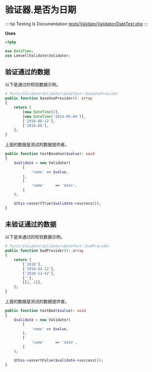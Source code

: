 # 验证器.是否为日期

::: tip Testing Is Documentation
[tests/Validate/Validator/DateTest.php](https://github.com/hunzhiwange/framework/blob/master/tests/Validate/Validator/DateTest.php)
:::
    
**Uses**

``` php
<?php

use DateTime;
use Leevel\Validate\Validator;
```

## 验证通过的数据

以下是通过的校验数据示例。

``` php
# Tests\Validate\Validator\DateTest::baseUseProvider
public function baseUseProvider(): array
{
    return [
        [new DateTime()],
        [new DateTime('2014-05-04')],
        ['2018-08-12'],
        ['2018-08'],
    ];
}
```

上面的数据是测试的数据提供者。


``` php
public function testBaseUse($value): void
{
    $validate = new Validator(
        [
            'name' => $value,
        ],
        [
            'name'     => 'date',
        ]
    );

    $this->assertTrue($validate->success());
}
```
    
## 未验证通过的数据

以下是未通过的校验数据示例。

``` php
# Tests\Validate\Validator\DateTest::badProvider
public function badProvider(): array
{
    return [
        ['2018'],
        ['2018-44-22'],
        ['2018-12-42'],
        [''],
        [[1, 2]],
    ];
}
```

上面的数据是测试的数据提供者。


``` php
public function testBad($value): void
{
    $validate = new Validator(
        [
            'name' => $value,
        ],
        [
            'name'     => 'date',
        ]
    );

    $this->assertFalse($validate->success());
}
```